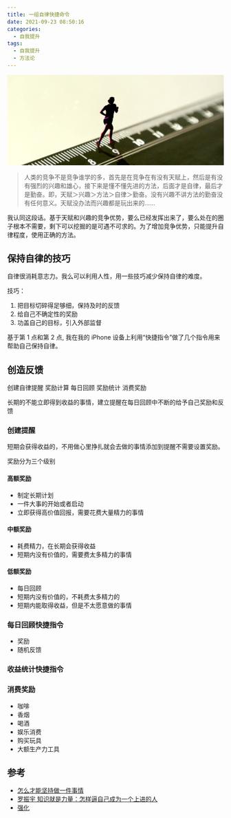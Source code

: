 ```yaml
---
title: 一组自律快捷命令
date: 2021-09-23 08:50:16
categories:
  - 自我提升
tags:
  - 自我提升
  - 方法论
---
```


![坚持]

> 人类的竞争不是竞争谁学的多，首先是在竞争在有没有天赋上，然后是有没有强烈的兴趣和雄心，接下来是懂不懂先进的方法，后面才是自律，最后才是勤奋。即，天赋＞兴趣＞方法＞自律＞勤奋。没有兴趣不讲方法的勤奋没有任何意义。天赋没办法而兴趣都是玩出来的……

我认同这段话。基于天赋和兴趣的竞争优势，要么已经发挥出来了，要么处在的圈子根本不需要，剩下可以挖掘的是可遇不可求的。为了增加竞争优势，只能提升自律程度，使用正确的方法。

<!-- more -->

## 保持自律的技巧

自律很消耗意志力。我么可以利用人性，用一些技巧减少保持自律的难度。

技巧：

1. 把目标切碎得足够细，保持及时的反馈
2. 给自己不确定性的奖励
3. 功盖自己的目标，引入外部监督

基于第 1 点和第 2 点, 我在我的 iPhone 设备上利用“快捷指令”做了几个指令用来帮助自己保持自律。

## 创造反馈

创建自律提醒
奖励计算
每日回顾
奖励统计
消费奖励

长期的不能立即得到收益的事情，建立提醒在每日回顾中不断的给予自己奖励和反馈

### 创建提醒

短期会获得收益的，不用做心里挣扎就会去做的事情添加到提醒不需要设置奖励。

奖励分为三个级别

#### 高额奖励

- 制定长期计划
- 一件大事的开始或者启动
- 立即获得高价值回报，需要花费大量精力的事情

#### 中额奖励

- 耗费精力，在长期会获得收益
- 短期内没有价值的，需要费太多精力的事情

#### 低额奖励

- 每日回顾
- 短期内没有价值的，不耗费太多精力的
- 短期内能取得收益，但是不太愿意做的事情

### 每日回顾快捷指令

- 奖励
- 随机反馈

### 收益统计快捷指令

### 消费奖励

- 咖啡
- 香烟
- 喝酒
- 娱乐消费
- 购买玩具
- 大额生产力工具

## 参考

- [怎么才能坚持做一件事情]
- [罗振宇 知识就是力量：怎样逼自己成为一个上进的人]
- [强化]

[怎么才能坚持做一件事情]: ./how-to-persist
[罗振宇 知识就是力量：怎样逼自己成为一个上进的人]: https://www.youtube.com/watch?v=1YI1k1iTFd8&list=PLgKcFbbQ9Io4YqBIIh-U0ujdO9f8jHKfN&index=2&t=735s
[强化]: https://zh.wikipedia.org/wiki/%E5%A2%9E%E5%BC%B7
[坚持]: /asset/坚持.jpg
